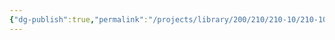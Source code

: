 ```yaml
---
{"dg-publish":true,"permalink":"/projects/library/200/210/210-10/210-10/","noteIcon":"0","created":"2024-01-31T10:10:26.864+09:00","updated":"2024-02-05T10:53:07.690+09:00"}
---
```


